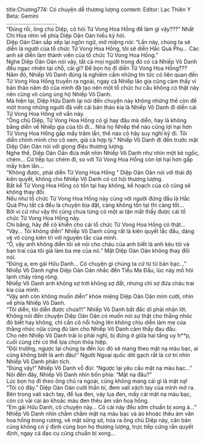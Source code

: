 title:Chương774: Có chuyện dễ thương lượng
content:
Editor: Lạc Thiên Y<br>Beta: Gemini<br>……………………………<br>“Đúng rồi, ông chủ Diệp, cô hỏi Tử Vong Hoa Hồng để làm gì vậy???” Nhất Chi Hoa nhìn về phía Diệp Oản Oản hiếu kỳ hỏi.<br>Diệp Oản Oản sắp xếp lại ngôn ngữ, mở miệng nói: “Lần này, chúng ta sẽ diễn là người của tổ chức Tử Vong Hoa Hồng, tôi sẽ diễn Hắc Quả Phụ… Các anh sẽ diễn làm thành viên của tổ chức Tử Vong Hoa Hồng.”<br>Nghe Diệp Oản Oản nói vậy, tất cả mọi người trong đó có cả Nhiếp Vô Danh đều ngạc nhiên tại chỗ, cái gì? Để bọn họ đi diễn Tử Vong Hoa Hồng???<br>Năm đó, Nhiếp Vô Danh đúng là nghiêm cấm những tin tức có liên quan đến Tử Vong Hoa Hồng truyền ra ngoài, ngay cả Nhiếp lão gia cũng cảm thấy vì bản thảo năm đó của mình đã tạo nên một tổ chức hư cấu không có thật này nên cũng vô cùng ủng hộ Nhiếp Vô Danh.<br>Mà hiện tại, Diệp Hữu Danh lại nói đến chuyện này không những thế còn để một trong những người đã viết cái bản thảo kia là Nhiếp Vô Danh đi diễn cái Tử Vong Hoa Hồng vớ vẩn này.<br>“Ông chủ Diệp, Tử Vong Hoa Hồng có gì hay đâu mà diễn, hay là không bằng diễn về Nhiếp gia của tôi đi… Nhà họ Nhiếp thế nào cũng lợi hại hơn Tử Vong Hoa Hồng gấp mấy trăm lần, thế nào cô hãy suy nghĩ kỹ đi. Tôi diễn chính mình cho cô xem, giá cả hợp lý.” Nhiếp Vô Danh đi đến trước mặt Diệp Oản Oản nói với giọng điệu thương lượng.<br>Nghe thế, Diệp Oản Oản đưa mắt nhìn Nhiếp Vô Danh như nhìn một kẻ ngốc, chém… Cứ tiếp tục chém đi, so với Tử Vong Hoa Hồng còn lợi hại hơn gấp mấy trăm lần…<br>“Không được, phải diễn Tử Vong Hoa Hồng ” Diệp Oản Oản nói với thái độ kiên quyết, không cho Nhiếp Vô Danh có cơ hội thương lượng.<br>Bất kể Tử Vong Hoa Hồng có tồn tại hay không, kế hoạch của cô cũng sẽ không thay đổi.<br>Nếu như tổ chức Tử Vong Hoa Hồng này cùng với người đứng đầu là Hắc Quả Phụ tất cả đều là chuyện bịa đặt, càng không tồn tại thì càng tốt…<br>Bởi vì cứ như vậy thì cũng chưa từng có một ai tận mắt thấy được cái tổ chức Tử Vong Hoa Hồng này.<br>Chi bằng, hãy để cô khiến cho cái tổ chức Tử Vong Hoa Hồng có thật…<br>“Vậy… Tôi không diễn” Nhiếp Vô Danh cũng rất là kiên quyết lắc đầu, dáng vẻ vô cùng kiên trì với nguyên tắc của mình.<br>“Ồ, vậy anh không diễn tôi sẽ nói cho cháu của anh biết là anh kêu tôi và bạn trai của tôi giả làm ba mẹ của nó.” Mặt Diệp Oản Oản không thay đổi nói.<br>“Đừng a, em gái Hữu Danh… Có chuyện gì chúng ta cứ từ từ bàn bạc…” Nhiếp Vô Danh nghe Diệp Oản Oản nhắc đến Tiểu Ma Đầu, lúc này mồ hôi lạnh chảy ròng ròng.<br>Nhiếp Vô Danh anh không sợ trời không sợ đất, nhưng chỉ sợ đứa cháu trai kia của mình.<br>“Vậy anh còn không muốn diễn” khóe miệng Diệp Oản Oản mỉm cười, nhìn về phía Nhiếp Vô Danh.<br>“Tôi diễn, tôi diễn được chưa!!!” Nhiếp Vô Danh bất đắc dĩ phải nhận lời.<br>Không nói đến chuyện Diệp Oản Oản có muốn nói sự thật cho thằng nhóc đó biết hay không, chỉ cần cô nổi hứng lên không chịu diễn làm mẹ của thằng nhóc nữa cũng đủ làm cho Nhiếp Vô Danh cảm thấy đau đầu.<br>Cho nên Nhiếp Vô Danh trái lo phải nghĩ, bị đứng ở giữa hai tầng uy h**p, cuối cùng chỉ có thể lựa chọn thỏa hiệp.<br>“Đội trưởng, ngược lại chúng ta đến lúc đó sẽ mang theo mặt nạ màu bạc, ai cũng không biết là anh đâu!” Người Ngoại quốc dời gạch rất là cơ trí nhìn Nhiếp Vô Danh phân tích.<br>“Đúng vậy!” Nhiếp Vô Danh vỗ đùi: “Ngược lại yêu cầu mặt nạ màu bạc…”<br>Nói đến đây, Nhiếp Vô Danh nhìn bốn phía: “Mặt nạ đâu?”<br>Lúc bọn họ đi theo ông chủ ra ngoài, cũng không mang cái gì là mặt nạ!<br>“Tôi có đây.” Diệp Oản Oản cười thần bí, đem vali xách tay của mình mở ra.<br>Bên trong vali xách tay, để lụa đen, váy lụa đen, mấy cái mặt nạ màu bạc, còn có vài cái áo khoác màu đen thêu ám văn hoa hồng.<br>“Em gái Hữu Danh, cô chuyện này… Cô cái này đều sớm chuẩn bị xong à…”<br>Nhiếp Vô Danh nhìn chằm chằm mặt nạ màu bạc và áo khoác thêu ám văn hoa hồng trong rương, vẻ mặt sững sờ, hóa ra ông chủ Diệp này, căn bản cũng không có ý định cùng bọn họ thương lượng, trực tiếp cứng rắn quyết định, ngay cả đạo cụ cũng chuẩn bị xong…